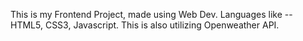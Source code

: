 This is my Frontend Project, made using Web Dev. Languages like -- HTML5, CSS3, Javascript.
This is also utilizing Openweather API.